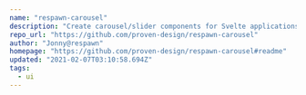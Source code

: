```yaml
---
name: "respawn-carousel"
description: "Create carousel/slider components for Svelte applications."
repo_url: "https://github.com/proven-design/respawn-carousel"
author: "Jonny@respawn"
homepage: "https://github.com/proven-design/respawn-carousel#readme"
updated: "2021-02-07T03:10:58.694Z"
tags: 
  - ui
---
```

